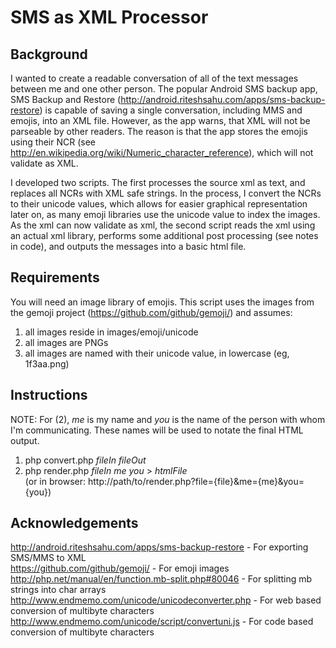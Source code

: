 # SMS as XML Processor

## Background

I wanted to create a readable conversation of all of the text messages between me and one other person. The popular
Android SMS backup app, SMS Backup and Restore (http://android.riteshsahu.com/apps/sms-backup-restore)
is capable of saving a single conversation, including MMS and emojis, into an XML file. However, as the app warns, that 
XML will not be parseable by other readers. The reason is that the app stores the emojis using their NCR (see 
http://en.wikipedia.org/wiki/Numeric_character_reference), which will not validate as XML.

I developed two scripts. The first processes the source xml as text, and replaces all NCRs with XML safe strings. In the 
process, I convert the NCRs to their unicode values, which allows for easier graphical representation later on, as many 
emoji libraries use the unicode value to index the images.  As the xml can now validate as xml, the second script reads 
the xml using an actual xml library, performs some additional post processing (see notes in code), and outputs the 
messages into a basic html file.

## Requirements

You will need an image library of emojis. This script uses the images from the gemoji project (https://github.com/github/gemoji/) 
and assumes:

1) all images reside in images/emoji/unicode  
2) all images are PNGs  
3) all images are named with their unicode value, in lowercase (eg, 1f3aa.png)

## Instructions

NOTE: For (2), *me* is my name and *you* is the name of the person with whom I'm communicating. These names will be used 
to notate the final HTML output.

1) php convert.php *fileIn* *fileOut*  
2) php render.php *fileIn* *me* *you* &gt; *htmlFile*  
(or in browser: http://path/to/render.php?file={file}&amp;me={me}&amp;you={you})

## Acknowledgements

http://android.riteshsahu.com/apps/sms-backup-restore - For exporting SMS/MMS to XML  
https://github.com/github/gemoji/ - For emoji images  
http://php.net/manual/en/function.mb-split.php#80046 - For splitting mb strings into char arrays  
http://www.endmemo.com/unicode/unicodeconverter.php - For web based conversion of multibyte characters  
http://www.endmemo.com/unicode/script/convertuni.js - For code based conversion of multibyte characters  
